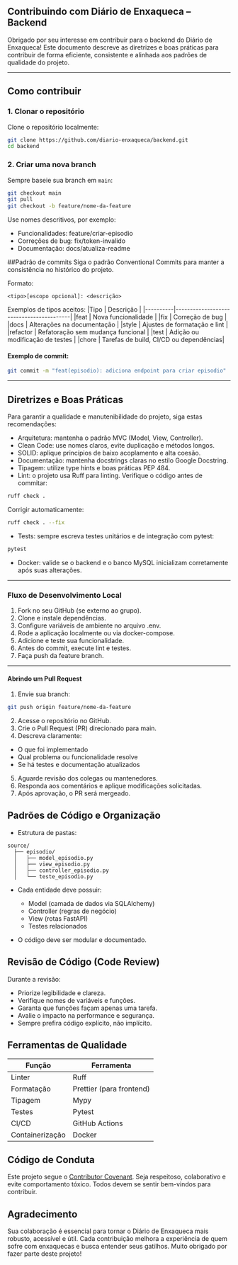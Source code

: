 ## Contribuindo com Diário de Enxaqueca – Backend

Obrigado por seu interesse em contribuir para o backend do Diário de Enxaqueca! Este documento descreve as diretrizes e boas práticas para contribuir de forma eficiente, consistente e alinhada aos padrões de qualidade do projeto.

---

##  Como contribuir
### 1. Clonar o repositório

Clone o repositório localmente:
```bash
git clone https://github.com/diario-enxaqueca/backend.git
cd backend
```

### 2. Criar uma nova branch

Sempre baseie sua branch em `main`:
```bash
git checkout main
git pull
git checkout -b feature/nome-da-feature
```

Use nomes descritivos, por exemplo:
* Funcionalidades: feature/criar-episodio
* Correções de bug: fix/token-invalido
* Documentação: docs/atualiza-readme

##Padrão de commits
Siga o padrão Conventional Commits para manter a consistência no histórico do projeto.

Formato:
```php-template
<tipo>[escopo opcional]: <descrição>
```

Exemplos de tipos aceitos:
|Tipo      |  Descrição                              |
|----------|-----------------------------------------|
|feat      |  Nova funcionalidade                    |
|fix       |  Correção de bug                        |
|docs      |  Alterações na documentação             |
|style     |  Ajustes de formatação e lint           |
|refactor  |  Refatoração sem mudança funcional      |
|test      |  Adição ou modificação de testes        |
|chore     |  Tarefas de build, CI/CD ou dependências|

#### Exemplo de commit:
```bash
git commit -m "feat(episodio): adiciona endpoint para criar episodio"
```

---

## Diretrizes e Boas Práticas
Para garantir a qualidade e manutenibilidade do projeto, siga estas recomendações:
* Arquitetura: mantenha o padrão MVC (Model, View, Controller).
* Clean Code: use nomes claros, evite duplicação e métodos longos.
* SOLID: aplique princípios de baixo acoplamento e alta coesão.
* Documentação: mantenha docstrings claras no estilo Google Docstring.
* Tipagem: utilize type hints e boas práticas PEP 484.
* Lint: o projeto usa Ruff para linting. Verifique o código antes de commitar:

```bash
ruff check .
```

Corrigir automaticamente:

```bash
ruff check . --fix
```
* Tests: sempre escreva testes unitários e de integração com pytest:

```bash
pytest
```

* Docker: valide se o backend e o banco MySQL inicializam corretamente após suas alterações.

---
### Fluxo de Desenvolvimento Local
1. Fork no seu GitHub (se externo ao grupo).
2. Clone e instale dependências.
3. Configure variáveis de ambiente no arquivo .env.
4. Rode a aplicação localmente ou via docker-compose.
5. Adicione e teste sua funcionalidade.
6. Antes do commit, execute lint e testes.
7. Faça push da feature branch.

---

#### Abrindo um Pull Request

1. Envie sua branch:
```bash
git push origin feature/nome-da-feature
```
2. Acesse o repositório no GitHub.
3. Crie o Pull Request (PR) direcionado para main.
4. Descreva claramente:
* O que foi implementado
* Qual problema ou funcionalidade resolve
* Se há testes e documentação atualizados
5. Aguarde revisão dos colegas ou mantenedores.
6. Responda aos comentários e aplique modificações solicitadas.
7. Após aprovação, o PR será mergeado.

## Padrões de Código e Organização
* Estrutura de pastas:

```text
source/
  ├── episodio/
  │   ├── model_episodio.py
  │   ├── view_episodio.py
  │   ├── controller_episodio.py
  │   └── teste_episodio.py
```
* Cada entidade deve possuir:
  * Model (camada de dados via SQLAlchemy)
  * Controller (regras de negócio)
  * View (rotas FastAPI)
  * Testes relacionados

* O código deve ser modular e documentado.

## Revisão de Código (Code Review)
Durante a revisão:
* Priorize legibilidade e clareza.
* Verifique nomes de variáveis e funções.
* Garanta que funções façam apenas uma tarefa.
* Avalie o impacto na performance e segurança.
* Sempre prefira código explícito, não implícito.

## Ferramentas de Qualidade

|Função           |  Ferramenta              |
|-----------------|--------------------------|
|Linter           |  Ruff                    |
|Formatação       |  Prettier (para frontend)|
|Tipagem          |  Mypy                    |
|Testes           |  Pytest                  |
|CI/CD            |  GitHub Actions          |
|Containerização  |  Docker                  |

## Código de Conduta
Este projeto segue o [Contributor Covenant](https://www.contributor-covenant.org/).
Seja respeitoso, colaborativo e evite comportamento tóxico. Todos devem se sentir bem-vindos para contribuir.

## Agradecimento

Sua colaboração é essencial para tornar o Diário de Enxaqueca mais robusto, acessível e útil.
Cada contribuição melhora a experiência de quem sofre com enxaquecas e busca entender seus gatilhos.
Muito obrigado por fazer parte deste projeto!
